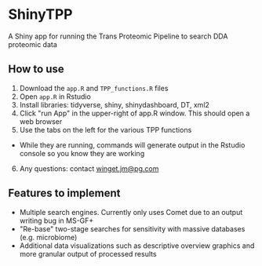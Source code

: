 # ShinyTPP

A Shiny app for running the Trans Proteomic Pipeline to search DDA proteomic data

## How to use

1. Download the `app.R` and `TPP_functions.R` files
2. Open `app.R` in Rstudio
3. Install libraries: tidyverse, shiny, shinydashboard, DT, xml2
4. Click "run App" in the upper-right of app.R window. This should open a web browser
5. Use the tabs on the left for the various TPP functions
  - While they are running, commands will generate output in the Rstudio console so you know they are working
6. Any questions: contact winget.jm@pg.com

## Features to implement

* Multiple search engines. Currently only uses Comet due to an output writing bug in MS-GF+
* "Re-base" two-stage searches for sensitivity with massive databases (e.g. microbiome)
* Additional data visualizations such as descriptive overview graphics and more granular output of processed results